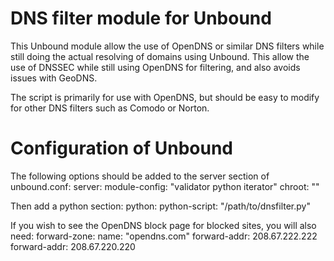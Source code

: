 # DNS filter module for Unbound
This Unbound module allow the use of OpenDNS or similar DNS filters while
still doing the actual resolving of domains using Unbound.
This allow the use of DNSSEC while still using OpenDNS for filtering,
and also avoids issues with GeoDNS.

The script is primarily for use with OpenDNS, but should be easy to modify
for other DNS filters such as Comodo or Norton.

# Configuration of Unbound
The following options should be added to the server section of unbound.conf:
server:
	module-config: "validator python iterator"
	chroot: ""

Then add a python section:
python:
	python-script: "/path/to/dnsfilter.py"

If you wish to see the OpenDNS block page for blocked sites, you will also need:
forward-zone:
        name: "opendns.com"
        forward-addr: 208.67.222.222
        forward-addr: 208.67.220.220
